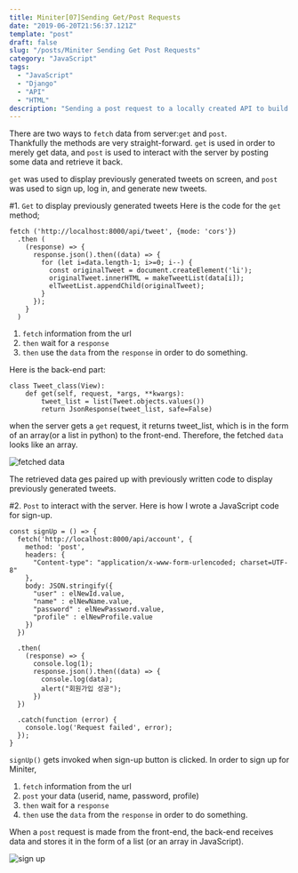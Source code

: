 ```yaml
---
title: Miniter[07]Sending Get/Post Requests
date: "2019-06-20T21:56:37.121Z"
template: "post"
draft: false
slug: "/posts/Miniter Sending Get Post Requests"
category: "JavaScript"
tags:
  - "JavaScript"
  - "Django"
  - "API"
  - "HTML"
description: "Sending a post request to a locally created API to build log-in, sign-up, and making tweets."
---
```


There are two ways to `fetch` data from server:`get` and `post`.<br>
Thankfully the methods are very straight-forward. `get` is used in order to merely get data, and `post` is used to interact with the server by posting some data and retrieve it back.

`get` was used to display previously generated tweets on screen, and `post` was used to sign up, log in, and generate new tweets.

#1. `Get` to display previously generated tweets
Here is the code for the `get` method;

```
fetch ('http://localhost:8000/api/tweet', {mode: 'cors'})
  .then (
    (response) => {
      response.json().then((data) => {
        for (let i=data.length-1; i>=0; i--) {
          const originalTweet = document.createElement('li');
          originalTweet.innerHTML = makeTweetList(data[i]);
          elTweetList.appendChild(originalTweet);
        }
      });
    }
  )
```

1. `fetch` information from the url
2. `then` wait for a `response`
3. `then` use the `data` from the `response` in order to do something.

Here is the back-end part:

```
class Tweet_class(View):
    def get(self, request, *args, **kwargs):
        tweet_list = list(Tweet.objects.values())
        return JsonResponse(tweet_list, safe=False)
```

when the server gets a `get` request, it returns tweet_list, which is in the form of an array(or a list in python) to the front-end. Therefore, the fetched `data` looks like an array.

![fetched data](https://scontent-hkg3-1.xx.fbcdn.net/v/t1.0-9/65284788_10219135481398812_1402279772439969792_o.jpg?_nc_cat=101&_nc_oc=AQlnw2un3dSg9S6vSmjPY2OdcZkfxMePJvhGY1XZnJli6Cejciwe2DmA25wqszg89WQ&_nc_ht=scontent-hkg3-1.xx&oh=6bab252688ffa04c297e64b0b83a01b0&oe=5DC1DE49)

The retrieved data ges paired up with previously written code to display previously generated tweets.

#2. `Post` to interact with the server.
Here is how I wrote a JavaScript code for sign-up.

```
const signUp = () => {
  fetch('http://localhost:8000/api/account', {
    method: 'post',
    headers: {
      "Content-type": "application/x-www-form-urlencoded; charset=UTF-8"
    },
    body: JSON.stringify({
      "user" : elNewId.value,
      "name" : elNewName.value,
      "password" : elNewPassword.value,
      "profile" : elNewProfile.value
    })
  })

  .then(
    (response) => {
      console.log(1);
      response.json().then((data) => {
        console.log(data);
        alert("회원가입 성공");
      })
  })

  .catch(function (error) {
    console.log('Request failed', error);
  });
}
```

`signUp()` gets invoked when sign-up button is clicked. In order to sign up for Miniter,

1. `fetch` information from the url
2. `post` your data (userid, name, password, profile)
3. `then` wait for a `response`
4. `then` use the `data` from the `response` in order to do something.

When a `post` request is made from the front-end, the back-end receives data and stores it in the form of a list (or an array in JavaScript).

![sign up](https://scontent-hkg3-1.xx.fbcdn.net/v/t1.0-9/64495197_10219135524159881_7340781733786157056_n.jpg?_nc_cat=100&_nc_oc=AQnFZmh8ODTkhgdufGuYGOThYTRTOXGMbso3gVjVDtF8cXxXrVkhf7s5vYRsiel7R88&_nc_ht=scontent-hkg3-1.xx&oh=1c2a093e2bb525bcbf3447d4c5dfa806&oe=5D8C99A4)
